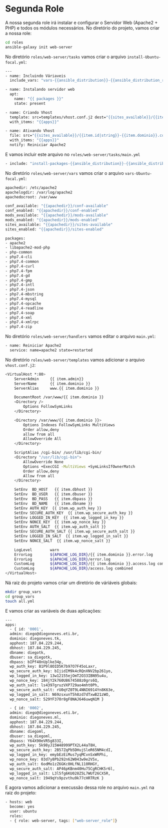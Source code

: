 # Segunda Role

A nossa segunda role irá instalar e configurar o Servidor Web (Apache2 + PHP) e todos os módulos necessários.
No diretório do projeto, vamos criar a nossa role:

```bash
cd roles
ansible-galaxy init web-server
```

No diretório `roles/web-server/tasks` vamos criar o arquivo `install-Ubuntu-focal.yml`:

```bash
---
- name: Incluindo Váriaveis
  include_vars: "vars-{{ansible_distribution}}-{{ansible_distribution_release}}.yml"

- name: Instalando servidor web
  apt:
    name: "{{ packages }}"
    state: present

- name: Criando Vhost
  template: src=templates/vhost.conf.j2 dest="{{sites_available}}/{{item.id|string}}-{{item.dominio}}.conf"
  with_items: "{{apps}}"

- name: Ativando Vhost
  file: src="{{sites_available}}/{{item.id|string}}-{{item.dominio}}.conf" dest="{{sites_enabled}}/{{item.id|string}}-{{item.dominio}}.conf" state="link"
  with_items: "{{apps}}"
  notify: Reiniciar Apache2
```

E vamos incluir este arquivo no `roles/web-server/tasks/main.yml`

```bash
- include: "install-packages-{{ansible_distribution}}-{{ansible_distribution_release}}.yml"
```

No diretório `roles/web-server/vars` vamos criar o arquivo `vars-Ubuntu-focal.yml`:

```bash
apachedir: /etc/apache2
apachelogdir: /var/log/apache2
apachedocroot: /var/www

conf_available: "{{apachedir}}/conf-available"
conf_enabled: "{{apachedir}}/conf-enabled"
mods_available: "{{apachedir}}/mods-available"
mods_enabled: "{{apachedir}}/mods-enabled"
sites_available: "{{apachedir}}/sites-available"
sites_enabled: "{{apachedir}}/sites-enabled"

packages:
- apache2
- libapache2-mod-php
- php-common
- php7.4-cli
- php7.4-common
- php7.4-curl
- php7.4-fpm
- php7.4-gd
- php7.4-gmp
- php7.4-intl
- php7.4-json
- php7.4-mbstring
- php7.4-mysql
- php7.4-opcache
- php7.4-readline
- php7.4-soap
- php7.4-xml
- php7.4-xmlrpc
- php7.4-zip
```

No diretório `roles/web-server/handlers` vamos editar o arquivo `main.yml`:

```bash
- name: Reiniciar Apache2
  service: name=apache2 state=restarted 
```

No diretório `roles/web-server/templates` vamos adicionar o arquivo `vhost.conf.j2`:

```bash
<VirtualHost *:80>
    ServerAdmin     {{ item.admin}}
    ServerName      {{ item.dominio }}
    ServerAlias     www.{{ item.dominio }}

    DocumentRoot /var/www/{{ item.dominio }}
    <Directory />
        Options FollowSymLinks
    </Directory>

    <Directory /var/www/{{ item.dominio }}>
        Options Indexes FollowSymLinks MultiViews
        Order allow,deny
        allow from all
        AllowOverride All
    </Directory>

    ScriptAlias /cgi-bin/ /usr/lib/cgi-bin/
    <Directory "/usr/lib/cgi-bin">
        AllowOverride None
        Options +ExecCGI -MultiViews +SymLinksIfOwnerMatch
        Order allow,deny
        Allow from all
    </Directory>

    SetEnv  BD_HOST   {{ item.dbhost }}
    SetEnv  BD_USER   {{ item.dbuser }}
    SetEnv  BD_PASS   {{ item.dbpass }}
    SetEnv  BD_NAME   {{ item.dbname }}
    SetEnv AUTH_KEY  {{ item.wp_auth_key }}
    SetEnv SECURE_AUTH_KEY  {{ item.wp_secure_auth_key }}
    SetEnv LOGGED_IN_KEY  {{ item.wp_logged_in_key }}
    SetEnv NONCE_KEY  {{ item.wp_nonce_key }}
    SetEnv AUTH_SALT  {{ item.wp_auth_salt }}
    SetEnv SECURE_AUTH_SALT {{ item.wp_secure_auth_salt }}
    SetEnv LOGGED_IN_SALT  {{ item.wp_logged_in_salt }}
    SetEnv NONCE_SALT  {{ item.wp_nonce_salt }}

    LogLevel        warn
    ErrorLog        ${APACHE_LOG_DIR}/{{ item.dominio }}.error.log
    ErrorLog        ${APACHE_LOG_DIR}/error.log
    CustomLog       ${APACHE_LOG_DIR}/{{ item.dominio }}.access.log combined
    CustomLog       ${APACHE_LOG_DIR}/access.log combined
</VirtualHost>
```

Ná raiz do projeto vamos criar um diretório de váriáveis globais:

```bash
mkdir group_vars
cd group_vars
touch all.yml
```

E vamos criar as variáveis de duas aplicações:

```bash
---
apps:
  - { id: '0001',
  admin: diego@diegoneves.eti.br,
  dominio: diegoneves.tk,
  apphost: 187.84.229.244,
  dbhost: 187.84.229.245,
  dbname: diegotk,
  dbuser: sa_diegotk,
  dbpass: bIPf48nUplke34p,
  wp_auth_key: B1P9l8OID5K7b97O7F45oLaxr,
  wp_secure_auth_key: bIjidIM9k4cRQnXNV2bp261yo,
  wp_logged_in_key: 13w12155ejOmT2O33IBN95u4u,
  wp_nonce_key: 184jY2k760U8674588z0grs6Q,
  wp_auth_salt: ls4397gruzVXP729ao4mht0Ph,
  wp_secure_auth_salt: rU0qYZ0T9L4NNI6914Yn8K63e,
  wp_logged_in_salt: N69zsxunT5h8zd7dTxwB21zWO,
  wp_nonce_salt: 529YF370r8gF8NAJ646uwqN1M }

  - { id: '0002',
  admin: diego@diegoneves.eti.br,
  dominio: diegoneves.ml,
  apphost: 187.84.229.244,
  dbhost: 187.84.229.245,
  dbname: diegoml,
  dbuser: sa_diegoml,
  dbpass: Y64X90eVR5g833I,
  wp_auth_key: 5k98yJ15W48999PTX2L44aT8H,
  wp_secure_auth_key: 2B57ZqPb5DHujSleR65NM4cdI,
  wp_logged_in_key: emybEzEiMus7yqMCvnSxWRPhi,
  wp_nonce_key: 03d7y8Pb292n62W043w9e2V5x,
  wp_auth_salt: 6odMo1zZ6GKc0HLfNL110RHGY,
  wp_secure_auth_salt: AP46pKBnm40Hu75CgRCHK5r6l,
  wp_logged_in_salt: L3l5fg6KU028Z5L7WUf26CX5R,
  wp_nonce_salt: 1949qYs9pzvthu9k77cHRTRzK }
```

E agora vamos adicionar a execussão dessa role no arquivo `main.yml` na raiz do projeto:

```bash
- hosts: web
  become: yes
  user: ubuntu
  roles:
  - { role: web-server, tags: ["web-server_role"]}
```
